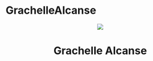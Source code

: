 # GrachelleAlcanse

<p align=center><a href="https://github.com/annemeeey"><img src="https://imgur.com/lNlOv13" /></a></p>

<h1 align="center">Grachelle Alcanse</h1>
